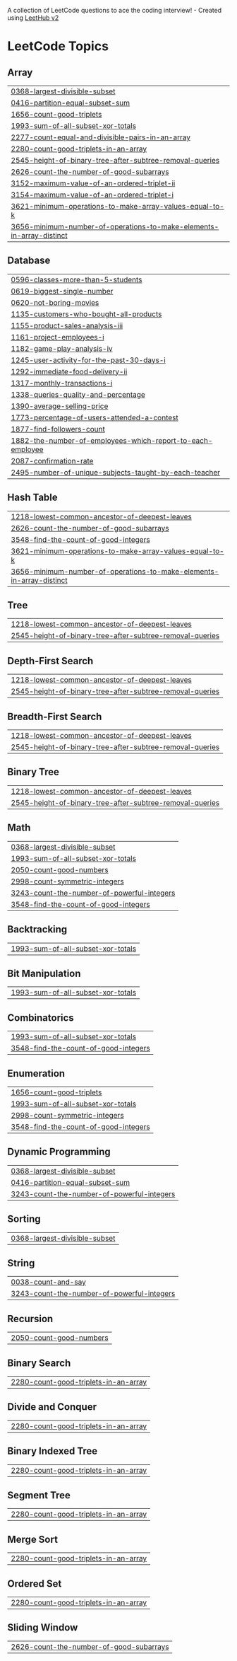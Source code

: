 A collection of LeetCode questions to ace the coding interview! - Created using [LeetHub v2](https://github.com/arunbhardwaj/LeetHub-2.0)
<!---LeetCode Topics Start-->
# LeetCode Topics
## Array
|  |
| ------- |
| [0368-largest-divisible-subset](https://github.com/NaeemAbdullahAkram/LeetCode-April-25/tree/master/0368-largest-divisible-subset) |
| [0416-partition-equal-subset-sum](https://github.com/NaeemAbdullahAkram/LeetCode-April-25/tree/master/0416-partition-equal-subset-sum) |
| [1656-count-good-triplets](https://github.com/NaeemAbdullahAkram/LeetCode-April-25/tree/master/1656-count-good-triplets) |
| [1993-sum-of-all-subset-xor-totals](https://github.com/NaeemAbdullahAkram/LeetCode-April-25/tree/master/1993-sum-of-all-subset-xor-totals) |
| [2277-count-equal-and-divisible-pairs-in-an-array](https://github.com/NaeemAbdullahAkram/LeetCode-April-25/tree/master/2277-count-equal-and-divisible-pairs-in-an-array) |
| [2280-count-good-triplets-in-an-array](https://github.com/NaeemAbdullahAkram/LeetCode-April-25/tree/master/2280-count-good-triplets-in-an-array) |
| [2545-height-of-binary-tree-after-subtree-removal-queries](https://github.com/NaeemAbdullahAkram/LeetCode-April-25/tree/master/2545-height-of-binary-tree-after-subtree-removal-queries) |
| [2626-count-the-number-of-good-subarrays](https://github.com/NaeemAbdullahAkram/LeetCode-April-25/tree/master/2626-count-the-number-of-good-subarrays) |
| [3152-maximum-value-of-an-ordered-triplet-ii](https://github.com/NaeemAbdullahAkram/LeetCode-April-25/tree/master/3152-maximum-value-of-an-ordered-triplet-ii) |
| [3154-maximum-value-of-an-ordered-triplet-i](https://github.com/NaeemAbdullahAkram/LeetCode-April-25/tree/master/3154-maximum-value-of-an-ordered-triplet-i) |
| [3621-minimum-operations-to-make-array-values-equal-to-k](https://github.com/NaeemAbdullahAkram/LeetCode-April-25/tree/master/3621-minimum-operations-to-make-array-values-equal-to-k) |
| [3656-minimum-number-of-operations-to-make-elements-in-array-distinct](https://github.com/NaeemAbdullahAkram/LeetCode-April-25/tree/master/3656-minimum-number-of-operations-to-make-elements-in-array-distinct) |
## Database
|  |
| ------- |
| [0596-classes-more-than-5-students](https://github.com/NaeemAbdullahAkram/LeetCode-April-25/tree/master/0596-classes-more-than-5-students) |
| [0619-biggest-single-number](https://github.com/NaeemAbdullahAkram/LeetCode-April-25/tree/master/0619-biggest-single-number) |
| [0620-not-boring-movies](https://github.com/NaeemAbdullahAkram/LeetCode-April-25/tree/master/0620-not-boring-movies) |
| [1135-customers-who-bought-all-products](https://github.com/NaeemAbdullahAkram/LeetCode-April-25/tree/master/1135-customers-who-bought-all-products) |
| [1155-product-sales-analysis-iii](https://github.com/NaeemAbdullahAkram/LeetCode-April-25/tree/master/1155-product-sales-analysis-iii) |
| [1161-project-employees-i](https://github.com/NaeemAbdullahAkram/LeetCode-April-25/tree/master/1161-project-employees-i) |
| [1182-game-play-analysis-iv](https://github.com/NaeemAbdullahAkram/LeetCode-April-25/tree/master/1182-game-play-analysis-iv) |
| [1245-user-activity-for-the-past-30-days-i](https://github.com/NaeemAbdullahAkram/LeetCode-April-25/tree/master/1245-user-activity-for-the-past-30-days-i) |
| [1292-immediate-food-delivery-ii](https://github.com/NaeemAbdullahAkram/LeetCode-April-25/tree/master/1292-immediate-food-delivery-ii) |
| [1317-monthly-transactions-i](https://github.com/NaeemAbdullahAkram/LeetCode-April-25/tree/master/1317-monthly-transactions-i) |
| [1338-queries-quality-and-percentage](https://github.com/NaeemAbdullahAkram/LeetCode-April-25/tree/master/1338-queries-quality-and-percentage) |
| [1390-average-selling-price](https://github.com/NaeemAbdullahAkram/LeetCode-April-25/tree/master/1390-average-selling-price) |
| [1773-percentage-of-users-attended-a-contest](https://github.com/NaeemAbdullahAkram/LeetCode-April-25/tree/master/1773-percentage-of-users-attended-a-contest) |
| [1877-find-followers-count](https://github.com/NaeemAbdullahAkram/LeetCode-April-25/tree/master/1877-find-followers-count) |
| [1882-the-number-of-employees-which-report-to-each-employee](https://github.com/NaeemAbdullahAkram/LeetCode-April-25/tree/master/1882-the-number-of-employees-which-report-to-each-employee) |
| [2087-confirmation-rate](https://github.com/NaeemAbdullahAkram/LeetCode-April-25/tree/master/2087-confirmation-rate) |
| [2495-number-of-unique-subjects-taught-by-each-teacher](https://github.com/NaeemAbdullahAkram/LeetCode-April-25/tree/master/2495-number-of-unique-subjects-taught-by-each-teacher) |
## Hash Table
|  |
| ------- |
| [1218-lowest-common-ancestor-of-deepest-leaves](https://github.com/NaeemAbdullahAkram/LeetCode-April-25/tree/master/1218-lowest-common-ancestor-of-deepest-leaves) |
| [2626-count-the-number-of-good-subarrays](https://github.com/NaeemAbdullahAkram/LeetCode-April-25/tree/master/2626-count-the-number-of-good-subarrays) |
| [3548-find-the-count-of-good-integers](https://github.com/NaeemAbdullahAkram/LeetCode-April-25/tree/master/3548-find-the-count-of-good-integers) |
| [3621-minimum-operations-to-make-array-values-equal-to-k](https://github.com/NaeemAbdullahAkram/LeetCode-April-25/tree/master/3621-minimum-operations-to-make-array-values-equal-to-k) |
| [3656-minimum-number-of-operations-to-make-elements-in-array-distinct](https://github.com/NaeemAbdullahAkram/LeetCode-April-25/tree/master/3656-minimum-number-of-operations-to-make-elements-in-array-distinct) |
## Tree
|  |
| ------- |
| [1218-lowest-common-ancestor-of-deepest-leaves](https://github.com/NaeemAbdullahAkram/LeetCode-April-25/tree/master/1218-lowest-common-ancestor-of-deepest-leaves) |
| [2545-height-of-binary-tree-after-subtree-removal-queries](https://github.com/NaeemAbdullahAkram/LeetCode-April-25/tree/master/2545-height-of-binary-tree-after-subtree-removal-queries) |
## Depth-First Search
|  |
| ------- |
| [1218-lowest-common-ancestor-of-deepest-leaves](https://github.com/NaeemAbdullahAkram/LeetCode-April-25/tree/master/1218-lowest-common-ancestor-of-deepest-leaves) |
| [2545-height-of-binary-tree-after-subtree-removal-queries](https://github.com/NaeemAbdullahAkram/LeetCode-April-25/tree/master/2545-height-of-binary-tree-after-subtree-removal-queries) |
## Breadth-First Search
|  |
| ------- |
| [1218-lowest-common-ancestor-of-deepest-leaves](https://github.com/NaeemAbdullahAkram/LeetCode-April-25/tree/master/1218-lowest-common-ancestor-of-deepest-leaves) |
| [2545-height-of-binary-tree-after-subtree-removal-queries](https://github.com/NaeemAbdullahAkram/LeetCode-April-25/tree/master/2545-height-of-binary-tree-after-subtree-removal-queries) |
## Binary Tree
|  |
| ------- |
| [1218-lowest-common-ancestor-of-deepest-leaves](https://github.com/NaeemAbdullahAkram/LeetCode-April-25/tree/master/1218-lowest-common-ancestor-of-deepest-leaves) |
| [2545-height-of-binary-tree-after-subtree-removal-queries](https://github.com/NaeemAbdullahAkram/LeetCode-April-25/tree/master/2545-height-of-binary-tree-after-subtree-removal-queries) |
## Math
|  |
| ------- |
| [0368-largest-divisible-subset](https://github.com/NaeemAbdullahAkram/LeetCode-April-25/tree/master/0368-largest-divisible-subset) |
| [1993-sum-of-all-subset-xor-totals](https://github.com/NaeemAbdullahAkram/LeetCode-April-25/tree/master/1993-sum-of-all-subset-xor-totals) |
| [2050-count-good-numbers](https://github.com/NaeemAbdullahAkram/LeetCode-April-25/tree/master/2050-count-good-numbers) |
| [2998-count-symmetric-integers](https://github.com/NaeemAbdullahAkram/LeetCode-April-25/tree/master/2998-count-symmetric-integers) |
| [3243-count-the-number-of-powerful-integers](https://github.com/NaeemAbdullahAkram/LeetCode-April-25/tree/master/3243-count-the-number-of-powerful-integers) |
| [3548-find-the-count-of-good-integers](https://github.com/NaeemAbdullahAkram/LeetCode-April-25/tree/master/3548-find-the-count-of-good-integers) |
## Backtracking
|  |
| ------- |
| [1993-sum-of-all-subset-xor-totals](https://github.com/NaeemAbdullahAkram/LeetCode-April-25/tree/master/1993-sum-of-all-subset-xor-totals) |
## Bit Manipulation
|  |
| ------- |
| [1993-sum-of-all-subset-xor-totals](https://github.com/NaeemAbdullahAkram/LeetCode-April-25/tree/master/1993-sum-of-all-subset-xor-totals) |
## Combinatorics
|  |
| ------- |
| [1993-sum-of-all-subset-xor-totals](https://github.com/NaeemAbdullahAkram/LeetCode-April-25/tree/master/1993-sum-of-all-subset-xor-totals) |
| [3548-find-the-count-of-good-integers](https://github.com/NaeemAbdullahAkram/LeetCode-April-25/tree/master/3548-find-the-count-of-good-integers) |
## Enumeration
|  |
| ------- |
| [1656-count-good-triplets](https://github.com/NaeemAbdullahAkram/LeetCode-April-25/tree/master/1656-count-good-triplets) |
| [1993-sum-of-all-subset-xor-totals](https://github.com/NaeemAbdullahAkram/LeetCode-April-25/tree/master/1993-sum-of-all-subset-xor-totals) |
| [2998-count-symmetric-integers](https://github.com/NaeemAbdullahAkram/LeetCode-April-25/tree/master/2998-count-symmetric-integers) |
| [3548-find-the-count-of-good-integers](https://github.com/NaeemAbdullahAkram/LeetCode-April-25/tree/master/3548-find-the-count-of-good-integers) |
## Dynamic Programming
|  |
| ------- |
| [0368-largest-divisible-subset](https://github.com/NaeemAbdullahAkram/LeetCode-April-25/tree/master/0368-largest-divisible-subset) |
| [0416-partition-equal-subset-sum](https://github.com/NaeemAbdullahAkram/LeetCode-April-25/tree/master/0416-partition-equal-subset-sum) |
| [3243-count-the-number-of-powerful-integers](https://github.com/NaeemAbdullahAkram/LeetCode-April-25/tree/master/3243-count-the-number-of-powerful-integers) |
## Sorting
|  |
| ------- |
| [0368-largest-divisible-subset](https://github.com/NaeemAbdullahAkram/LeetCode-April-25/tree/master/0368-largest-divisible-subset) |
## String
|  |
| ------- |
| [0038-count-and-say](https://github.com/NaeemAbdullahAkram/LeetCode-April-25/tree/master/0038-count-and-say) |
| [3243-count-the-number-of-powerful-integers](https://github.com/NaeemAbdullahAkram/LeetCode-April-25/tree/master/3243-count-the-number-of-powerful-integers) |
## Recursion
|  |
| ------- |
| [2050-count-good-numbers](https://github.com/NaeemAbdullahAkram/LeetCode-April-25/tree/master/2050-count-good-numbers) |
## Binary Search
|  |
| ------- |
| [2280-count-good-triplets-in-an-array](https://github.com/NaeemAbdullahAkram/LeetCode-April-25/tree/master/2280-count-good-triplets-in-an-array) |
## Divide and Conquer
|  |
| ------- |
| [2280-count-good-triplets-in-an-array](https://github.com/NaeemAbdullahAkram/LeetCode-April-25/tree/master/2280-count-good-triplets-in-an-array) |
## Binary Indexed Tree
|  |
| ------- |
| [2280-count-good-triplets-in-an-array](https://github.com/NaeemAbdullahAkram/LeetCode-April-25/tree/master/2280-count-good-triplets-in-an-array) |
## Segment Tree
|  |
| ------- |
| [2280-count-good-triplets-in-an-array](https://github.com/NaeemAbdullahAkram/LeetCode-April-25/tree/master/2280-count-good-triplets-in-an-array) |
## Merge Sort
|  |
| ------- |
| [2280-count-good-triplets-in-an-array](https://github.com/NaeemAbdullahAkram/LeetCode-April-25/tree/master/2280-count-good-triplets-in-an-array) |
## Ordered Set
|  |
| ------- |
| [2280-count-good-triplets-in-an-array](https://github.com/NaeemAbdullahAkram/LeetCode-April-25/tree/master/2280-count-good-triplets-in-an-array) |
## Sliding Window
|  |
| ------- |
| [2626-count-the-number-of-good-subarrays](https://github.com/NaeemAbdullahAkram/LeetCode-April-25/tree/master/2626-count-the-number-of-good-subarrays) |
<!---LeetCode Topics End-->